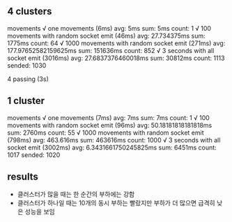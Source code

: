 ## 4 clusters
  movements
    √ one movements (6ms)
        avg: 5ms        sum: 5ms        count: 1
    √ 100 movements with random socket emit (46ms)
        avg: 27.734375ms        sum: 1775ms     count: 64
    √ 1000 movements with random socket emit (271ms)
        avg: 177.97652582159625ms       sum: 151636ms   count: 852
    √ 3 seconds with all socket emit (3016ms)
        avg: 27.6837376460018ms sum: 30812ms    count: 1113
    sended: 1030


  4 passing (3s)

## 1 cluster
  movements
    √ one movements (7ms)
        avg: 7ms        sum: 7ms        count: 1
    √ 100 movements with random socket emit (96ms)
        avg: 50.18181818181818ms        sum: 2760ms     count: 55
    √ 1000 movements with random socket emit (798ms)
        avg: 463.616ms  sum: 463616ms   count: 1000
    √ 3 seconds with all socket emit (3002ms)
        avg: 6.3431661750245825ms       sum: 6451ms     count: 1017
    sended: 1020

## results
 * 클러스터가 많을 때는 한 순간의 부하에는 강함
 * 클러스터가 하나일 때는 10개의 동시 부하는 빨랐지만 부하가 더 많으면 급격히 낮은 성능을 보임